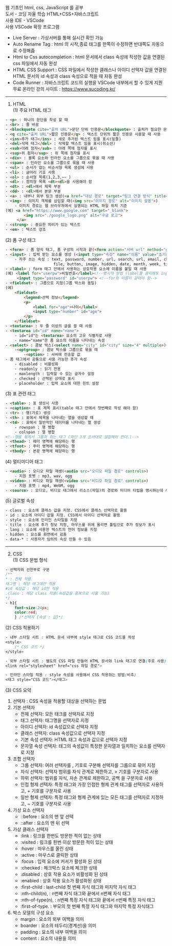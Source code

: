 웹 기초인 html, css, JavaScript 를 공부  
도서 - 코딩 자율 학습 HTML+CSS+자바스크립트  
사용 IDE - VSCode  
사용 VSCode 확장 프로그램  
- Live Server : 가상서버를 통해 실시간 확인 가능
- Auto Rename Tag : html 의 시작,종료 태그를 한쪽이 수정하면 반대쪽도 자동으로 수정해줌
- Html to Css autocompletion : html 문서에서 class 속성에 작성한 값을 연결된 css 파일에서 자동 완성
- HTML CSS Support : CSS 파일에서 작성한 클래스나 아이디 선택자 값을 연결된 HTML 문서의 id 속성과 class 속성으로 적을 때 자동 완성
- Code Runner : 자바스크립트 코드의 실행을 VSCode 내부에서 할 수 있게 지원  
무료 온라인 강의 사이트 : https://www.sucoding.kr/
--------------------------------------------------------------------------------------------------
1. HTML  
(1) 주요 HTML 태그  
```html
- <p> : 하나의 문단을 작성 할 때
- <br> : 줄 바꿈
- <blockquote cite="출처 URL">문단 단위 인용문</blockquote> : 출처가 필요한 문단 단위 인용문에 사용
- <q cite="출처 URL">짧은 인용문</q> : 텍스트 단위의 짧은 인용문 사용할 때 사용
- <ins>추가 태그</ins> : 새로 추가된 텍스트 임을 표시(밑줄)
- <del>삭제 태그</del> : 삭제할 텍스트 임을 표시(취소선)
- <sub>아래 첨자</sub> : 아래 쪽에 첨자를 표시
- <sup>위 첨자</sup> : 위 쪽에 첨자를 표시
- <div> : 블록 요소와 인라인 요소를 그룹으로 묶을 때 사용
- <span> : 인라인 요소를 그룹으로 묶을 때 사용
- <ul> : 순서가 없는 비순서형 목록 생성에 사용
- <li> : 글머리 기호 사용
- <ol> : 순서형 목록(1,2,3,~~ )
- <dl> : 정의형 목록 <dt><dl>을 사용해야 함
- <dt> : <dl>에서 제목 부분
- <dd> : <dl>에서 본문 부분
- <a> : 내부나 외부 링크 생성(<a href="대상 경로" target="링크 연결 방식" title="링크 설명">)
- <img> : 이미지 객체를 삽입할 때(<img src="이미지 경로" alt="이미지 설명">)
    - 이미지 경로는 웹 브라우저에서 실행되는 HTML 파일 위치 기준
(예) <a href="https://www.google.com" target="_blank">
        <img src="./google_logo.png" alt="구글 로고">
     </a>
- <strong> : 중요한 의미가 있는 텍스트
- <em> : 텍스트 강조
```
(2) 폼 구성 태그
```html
- <form> : 폼 양식 태그, 폼 구성의 시작과 끝(<form action="서버 url" method="get 또는 post"></form>)
- <input> : 입력 받는 요소를 생성 (<input type="속성" name="이름" value="초기값">)
    - 자주 쓰는 속성 : text, password, number, url, search, url, email, checkbox, radio, 
                     file, button, image, hidden, date, month, week, time, color, submit, reset
- <label> : form 태그 안에서 사용하는 상호작용 요소에 이름을 붙일 때 사용
(예) <label for="userpw">비밀번호</label><!--명시적 방법 (label을 클릭해도 input에 커서 이동)-->
     <input type="password" id="userpw"> <!--for와 이름이 같아야 함-->
- <fieldset> : 그룹으로 지정(그룹 박스와 동일)
(예) 
    <fieldset>       
        <legend>선택 정보</legend>
        <p>
            <label for="age">나이</label>
            <input type="number" id="age">
        </p>
    </fieldset>
- <textarea> : 두 줄 이상의 글을 쓸 때 사용
- <textarea id="id" name="name">
    - id="id"는 <textarea> 요소의 고유 식별자로 사용
    - name="name"은 폼 요소의 이름을 나타내는 속성
- <select> : 콤보 박스(<select name="city" id="city" size="4" multiple>)<!--4개씩 표시, 다중 선택-->
    -<optgroup> : 콤보 박스를 그룹으로 묶을 때 
        -<option> : 서버에 전송할 값
- 폼 태그에서 공통으로 사용 가능한 추가 속성
    - disabled : 비활성화
    - readonly : 읽기 전용
    - maxlength : 입력할 수 있는 글자수 설정
    - checked : 선택된 상태로 표시
    - placeholder : 입력 요소에 대한 힌트 설정
```
(3) 표 관련 태그
```html
- <table> : 표 생성시 사용
- <caption> : 표 제목 표시(table 태그 안에서 첫번째로 작성 해야 함)
- <tr> : 행(가로) 생성
- <th> : 표에서 제목을 나타내는 열을 생성할 때
- <td> : 표에서 일반적인 데이터를 나타내는 열 생성
    - rowspan : 행 병합
    - colspan : 열 병합
<!--행을 묶여서 그룹화 하는 태그 (하단 3개 순서대로 설정해야 한다.)-->
- <thead> : 헤더 영역에 해당하는 행
- <tfoot> : 푸터 영역에 해당하는 행
- <tbody> : 본문 영역에 해당하는 행
```
(4) 멀티미디어 태그
```html
- <audio> : 오디오 파일 재생(<audio src="오디오 파일 경로" controls>)
    - 지원 포멧 : mp3, wav, ogg
- <video> : 비디오 파일 재생(<video src="비디오 파일 경로" controls>)
    - 지원 포멧 : mp4, WebM, ogg
- <source> : 오디오, 비디오 태그에서 리소스(파일)의 경로와 미디어 타입을 명시하는데 사용
```
(5) 글로벌 속성
```html
- class : 요소에 클래스 값을 지정. CSS에서 클래스 선택자로 활용
- id : 요소에 아이디 값을 지정. CSS에서 아이디 선택자로 활용
- style : 요소에 인라인 스타일을 지정
- title : 요소에 추가 정보 지정, 마우스를 위에 올리면 툴팁으로 추가 정보가 표시
- lang : 요소에 사용한 텍스트의 언어 정보를 지정
- hidden : 요소를 화면에서 감춤
- data-* : 사용자가 임의의 속성 만들 수 있음
```
--------------------------------------------------------------------------
2. CSS  
(1) CSS 문법 형식
```css
- 선택자와 선언부로 구분
/**  
* : 전체 적용
태그명 : 해당 태그에만 적용
#id 속성값 : 해당 id만 적용
.class : 해당 class 적용(속성값을 중복으로 사용 가능)
*/
- h1{ 
    font-size:24px; 
    color:red;
    } /*선택자 {속성 : 값}*/
``` 
(2) CSS 적용하기
```css
- 내부 스타일 시트 : HTML 문서 내부에 style 태그로 CSS 코드를 작성
<style>
    /* CSS 코드 */
</style>

- 외부 스타일 시트 : 별도의 CSS 파일 만들어 HTML 문서와 link 태그로 연결(주로 사용)
<link rel="stylesheet" href="css 파일 경로">

- 인라인 스타일 적용 : style 속성을 사용해서 CSS 적용하는 방법(비추)
<태그 style="CSS 코드"></태그>
```
(3) CSS 요약
1) 선택자 : CSS 속성을 적용할 대상을 선택하는 문법
2) 기본 선택자 
    - 전체 선택자: 모든 태크를 선택자로 지정
    - 태그 선택자: 태그명을 선택자로 지정
    - 아이디 선택자: id 속성값으로 선택자 지정
    - 클래스 선택자: class 속성값으로 선택자 지정
    - 기본 속성 선택자: HTML 태그 속성과 값으로 선택자 지정
    - 문자열 속성 선택자: 태그의 속성값이 특정한 문자열과 일치하는 요소를 선택자로 지정
3) 조합 선택자
    - 그룹 선택자: 여러 선택자를 , 기호로 구분해 선택자를 그룹으로 묶어 지정
    - 자식 선택자: 선택자 범위를 자식 관계로 제한하고, > 기호를 구분자로 사용
    - 하위 선택자: 범위를 자식, 자손 관계로 제한하고, 공백 을 구분자로 사용
    - 인접 형제 선택자: 특정 태그와 가장 인접한 형제 관계 태그를 선택자로 사용하고, + 기호를 구분자로 사용
    - 일반 형제 선택자: 특정 태그와 형제 관계에 있는 모든 태그를 선택자로 지정하고, ~ 기호를 구분자로 사용
4) 가상 요소 선택자
    - ::before : 요소의 맨 앞 선택
    - ::after : 요소의 맨 뒤 선택
5) 가상 클래스 선택자
    - :link : 링크를 한번도 방문한 적이 없는 상태
    - :visited : 링크를 한번 이상 방문한 적이 있는 상태
    - :hover : 마우스를 올린 상태
    - :active : 마우스로 클릭한 상태
    - :focus : 입력 요소에 커서가 활성화 된 상태
    - :checked : 체크박스 요소에 체크한 상태
    - :disabled : 상호 작용 요소가 비활성화 된 상태
    - :enabled : 상호 작용 요소가 활성화된 상태
    - :first-child : last-child 첫 번째 자식 태그와 마지막 자식 태그
    - :nth-child(n), : n번째 자식 태그와 끝에서 n번째 자식 태그
    - :nth-of-type(n), : n번째 특정 자식 태그와 끝에서 n번째 특정 자식 태그
    - :first-of-type. : 부모의 첫 번째 특정 자식 태그와 마지막 특정 자식태그
6) 박스 모델의 구성 요소
    - margin : 요소의 외부 여백을 의미
    - boarder : 요소의 테두리(경계선)을 의미
    - padding : 요소의 내부 여백을 의미
    - content : 요소의 내용을 의미